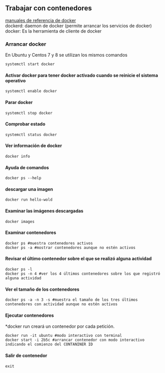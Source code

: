 ## Trabajar con contenedores   

[manuales de referencia de docker](https://docs.docker.com/reference/)  
dockerd: daemon de docker (permite arrancar los servicios de docker)  
docker: Es la herramienta de cliente de docker  

### Arrancar docker 
En Ubuntu y Centos 7 y 8 se utilizan los mismos comandos
```
systemctl start docker
```
#### Activar docker para tener docker activado cuando se reinicie el sistema operativo
```
systemctl enable docker
```
#### Parar docker
```
systemctl stop docker
```
#### Comprobar estado
```
systemctl status docker
```
#### Ver información de docker
```
docker info
```
#### Ayuda de comandos
```
docker ps --help
```
#### descargar una imagen
```
docker run hello-wold
```
#### Examinar las imágenes descargadas
```
docker images
```
#### Examinar contenedores 
```
docker ps #muestra contenedores activos
docker ps -a #mostrar contenedores aunque no estén activos
```
#### Revisar el último contenedor sobre el que se realizó alguna actividad
```
docker ps -l
docker ps -n 4 #ver los 4 últimos contenedores sobre los que registró alguna actividad
```
#### Ver el tamaño de los contenedores
```
docker ps -a -n 3 -s #muestra el tamaño de los tres últimos contenedores con actividad aunque no estén activos
```
#### Ejecutar contenedores
*docker run creará un contenedor por cada petición.
```
docker run -it ubuntu #modo interactivo con terminal 
docker start -i 2b5c #arrancar contenedor con modo interactivo indicando el comienzo del CONTANINER ID
```
#### Salir de contenedor
```
exit
```
